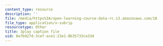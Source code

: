 ```yaml
---
content_type: resource
description: ''
file: /media/https%3A/open-learning-course-data-rc.s3.amazonaws.com/18-03sc-differential-equations-fall-2011/8e7b927d3ceface123e18b35733ce33d_3ejfkMHr_DE.srt
file_type: application/x-subrip
resourcetype: Other
title: 3play caption file
uid: 8e7b927d-3cef-ace1-23e1-8b35733ce33d
---
```

